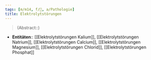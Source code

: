 ```yaml
---
tags: [m/m14, f/🍺, a/Pathologie]
title: Elektrolytstörungen
---
```

> (Abstract::)
- **Entitäten**:: [[Elektrolytstörungen Kalium]], [[Elektrolytstörungen Natrium]], [[Elektrolytstörungen Calcium]], [[Elektrolytstörungen Magnesium]], [[Elektrolytstörungen Chlorid]], [[Elektrolytstörungen Phosphat]]